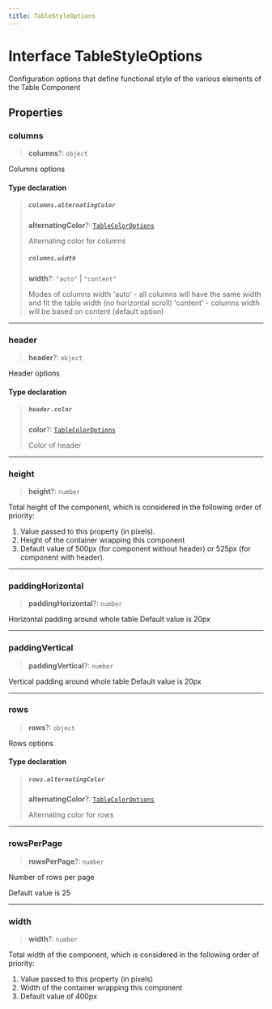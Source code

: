 ```yaml
---
title: TableStyleOptions
---
```


# Interface TableStyleOptions

Configuration options that define functional style of the various elements of the Table Component

## Properties

### columns

> **columns**?: `object`

Columns options

#### Type declaration

> ##### `columns.alternatingColor`
>
> **alternatingColor**?: [`TableColorOptions`](../../sdk-ui/type-aliases/type-alias.TableColorOptions.md)
>
> Alternating color for columns
>
> ##### `columns.width`
>
> **width**?: `"auto"` \| `"content"`
>
> Modes of columns width
> 'auto' - all columns will have the same width and fit the table width (no horizontal scroll)
> 'content' - columns width will be based on content (default option)
>
>

***

### header

> **header**?: `object`

Header options

#### Type declaration

> ##### `header.color`
>
> **color**?: [`TableColorOptions`](../../sdk-ui/type-aliases/type-alias.TableColorOptions.md)
>
> Color of header
>
>

***

### height

> **height**?: `number`

Total height of the component, which is considered in the following order of priority:

1. Value passed to this property (in pixels).
2. Height of the container wrapping this component
3. Default value of 500px (for component without header) or 525px (for component with header).

***

### paddingHorizontal

> **paddingHorizontal**?: `number`

Horizontal padding around whole table
Default value is 20px

***

### paddingVertical

> **paddingVertical**?: `number`

Vertical padding around whole table
Default value is 20px

***

### rows

> **rows**?: `object`

Rows options

#### Type declaration

> ##### `rows.alternatingColor`
>
> **alternatingColor**?: [`TableColorOptions`](../../sdk-ui/type-aliases/type-alias.TableColorOptions.md)
>
> Alternating color for rows
>
>

***

### rowsPerPage

> **rowsPerPage**?: `number`

Number of rows per page

Default value is 25

***

### width

> **width**?: `number`

Total width of the component, which is considered in the following order of priority:

1. Value passed to this property (in pixels)
2. Width of the container wrapping this component
3. Default value of 400px
